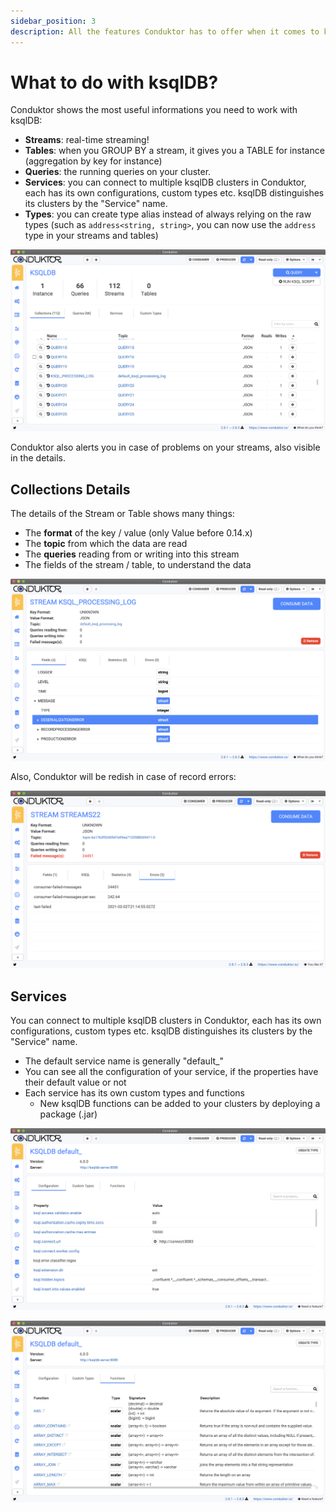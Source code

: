 ```yaml
---
sidebar_position: 3
description: All the features Conduktor has to offer when it comes to ksqlDB!
---
```


# What to do with ksqlDB?

Conduktor shows the most useful informations you need to work with ksqlDB:

- **Streams**: real-time streaming!
- **Tables**: when you GROUP BY a stream, it gives you a TABLE for instance \(aggregation by key for instance\)
- **Queries**: the running queries on your cluster.
- **Services**: you can connect to multiple ksqlDB clusters in Conduktor, each has its own configurations, custom types etc. ksqlDB distinguishes its clusters by the "Service" name.
- **Types**: you can create type alias instead of always relying on the raw types \(such as `address<string, string>`, you can now use the `address` type in your streams and tables\)

![](../.gitbook/assets/screenshot-2021-02-02-at-22.18.12.png)

Conduktor also alerts you in case of problems on your streams, also visible in the details.

## Collections Details

The details of the Stream or Table shows many things:

- The **format** of the key / value \(only Value before 0.14.x\)
- The **topic** from which the data are read
- The **queries** reading from or writing into this stream
- The fields of the stream / table, to understand the data

![](../.gitbook/assets/screenshot-2021-02-02-at-22.17.39.png)

Also, Conduktor will be redish in case of record errors:

![](../.gitbook/assets/screenshot-2021-02-02-at-22.16.11.png)

## Services

You can connect to multiple ksqlDB clusters in Conduktor, each has its own configurations, custom types etc. ksqlDB distinguishes its clusters by the "Service" name.

- The default service name is generally "default\_"
- You can see all the configuration of your service, if the properties have their default value or not
- Each service has its own custom types and functions
  - New ksqlDB functions can be added to your clusters by deploying a package \(.jar\)

![The configuration of your ksqlDB service](../.gitbook/assets/screenshot-2021-02-02-at-22.26.06.png)

![The functions available on your ksqlDB service](../.gitbook/assets/screenshot-2021-02-02-at-22.26.11.png)
